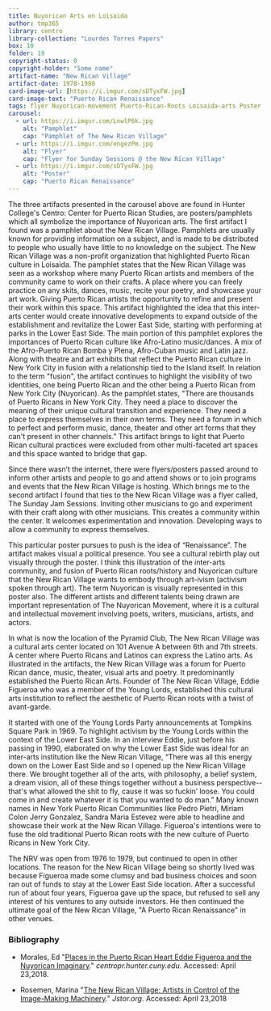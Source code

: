 ```yaml
---
title: Nuyorican Arts en Loisaida
author: tmp365
library: centro
library-collection: "Lourdes Torres Papers"
box: 10
folder: 19
copyright-status: 0
copyright-holder: "Some name"
artifact-name: "New Rican Village"
artifact-date: 1978-1980
card-image-url: [https://i.imgur.com/sDTyxFW.jpg]
card-image-text: "Puerto Rican Renaissance"
tags: flyer Nuyorican-movement Puerto-Rican-Roots Loisaida-arts Poster Music Dance Theatre
carousel:
  - url: https://i.imgur.com/LnwlP6k.jpg
    alt: "Pamphlet"
    cap: "Pamphlet of The New Rican Village"
  - url: https://i.imgur.com/engezPm.jpg
    alt: "Flyer"
    cap: "Flyer for Sunday Sessions @ the New Rican Village"
  - url: https://i.imgur.com/sDTyxFW.jpg
    alt: "Poster"
    cap: "Puerto Rican Renaissance"
---
```


The three artifacts presented in the carousel above are found in Hunter
College's Centro: Center for Puerto Rican Studies, are posters/pamphlets
which all symbolize the importance of Nuyorican arts. The
first artifact I found was a pamphlet about the New
Rican Village. Pamphlets are usually known for providing information on a
subject, and is made to be distributed to people who usually have little to
no knowledge on the subject. The New Rican Village was a non-profit
organization that highlighted Puerto Rican culture in Loisaida. The pamphlet
states that the New Rican Village was seen as a workshop where many
Puerto Rican artists and members of the community came to
work on their crafts. A place where you can freely practice
on any skits, dances, music, recite your poetry, and showcase your
art work. Giving Puerto Rican artists the opportunity to refine and
present their work within this space. This artifact highlighted the idea that
this inter-arts center would create innovative developments to expand outside
of the establishment and revitalize the Lower East Side, starting with
performing at parks in the Lower East Side. The main portion of
this pamphlet explores the importances of Puerto Rican culture
like Afro-Latino music/dances. A mix of the Afro-Puerto Rican
Bomba y Plena, Afro-Cuban music and Latin jazz. Along with theatre and art
exhibits that reflect the Puerto Rican culture in New York City in fusion
with a relationship tied to the Island itself. In relation to the term
"fusion", the artifact continues to highlight the visibility of two
identities, one being Puerto Rican and the other being a Puerto Rican from
New York City (Nuyorican). As the pamphlet states, "There are thousands of Puerto Ricans in New York City. They need a place to discover the meaning of their unique cultural transition and experience. They need a place to express themselves in their own terms. They need a forum in which to perfect and perform music, dance, theater and other art forms that they can't present in other channels."
This artifact brings to light that Puerto Rican cultural practices were
excluded from other multi-faceted art spaces and this space wanted to bridge
that gap.

Since there wasn’t the internet, there were flyers/posters
passed around to inform other artists and people to go and attend shows or
to join programs and events that the New Rican Village is hosting. Which
brings me to the second artifact I found that ties to the New Rican Village
was a flyer called, The Sunday Jam Sessions. Inviting other musicians to go
and experiment with their craft along with other musicians. This creates a
community within the center. It welcomes experimentation and innovation.
Developing ways to allow a community to express themselves.

This particular poster pursues to push is the idea of
“Renaissance”. The artifact makes visual a political presence. You see a
cultural rebirth play out visually through the poster. I think
this illustration of the inter-arts community, and fusion of Puerto Rican
roots/history and Nuyorican culture that the New Rican Village wants to
embody through art-ivism (activism spoken through art). The term Nuyorican is
visually represented in this poster also. The different artists and different
talents being drawn are important representation of The Nuyorican Movement,
where it is a cultural and intellectual movement involving poets, writers,
musicians, artists, and actors.

In what is now the location of the Pyramid Club, The New
Rican Village was a cultural arts center located on 101
Avenue A between 6th and 7th streets. A center where Puerto
Ricans and Latinos can express the Latino arts. As illustrated in the
artifacts, the New Rican Village was a forum for Puerto Rican
dance, music, theater, visual arts and poetry. It predominantly established
the Puerto Rican Arts. Founder of The New Rican Village, Eddie Figueroa
who was a member of the Young Lords, established this
cultural arts institution to reflect the aesthetic of Puerto
Rican roots with a twist of avant-garde.

It started with one of the Young Lords Party announcements at
Tompkins Square Park in 1969. To highlight activism by the
Young Lords within the context of the Lower East Side. In an
interview Eddie, just before his passing in 1990, elaborated on why the
Lower East Side was ideal for an inter-arts institution like the New Rican
Village, “There was all this energy down on the Lower East Side and so I
opened up the New Rican Village there. We brought together all of the arts,
with philosophy, a belief system, a dream vision, all of these things
together without a business perspective--that's what allowed the shit to fly,
cause it was so fuckin’ loose. You could come in and create whatever it is
that you wanted to do man.” Many known names in New York Puerto Rican
Communities like Pedro Pietri, Miriam Colon Jerry Gonzalez,
Sandra Maria Estevez  were able to headline and showcase
their work at the New Rican Village. Figueroa's intentions
were to fuse the old traditional Puerto Rican roots with the
new culture of Puerto Ricans in New York City.

The NRV was open from 1976 to 1979, but continued to open in
other locations. The reason for the New Rican Village being so shortly lived
was because Figueroa made some clumsy and bad business choices and soon ran
out of funds to stay at the Lower East Side location. After a successful run
of about four years, Figueroa gave up the space, but refused to sell any
interest of his ventures to any outside investors. He then continued the
ultimate goal of the New Rican Village, "A Puerto Rican Renaissance" in other
venues.



### Bibliography
* Morales, Ed "[Places in the Puerto Rican Heart Eddie
Figueroa and the Nuyorican Imaginary](https://centropr.hunter.cuny.edu/centrovoices/letras/places-puerto-rican-heart-eddie-figueroa-and-nuyorican-imaginary)."
_centropr.hunter.cuny.edu_. Accessed: April 23,2018.

* Rosemen, Marina "[The New Rican Village: Artists in Control
of the Image-Making Machinery](https://www.jstor.org/stable/pdf/780283.pdf?refreqid=excelsior:f2dbad7ef60cb66fa49fe7885f05e1f0)." _Jstor.org_. Accessed: April
23,2018
